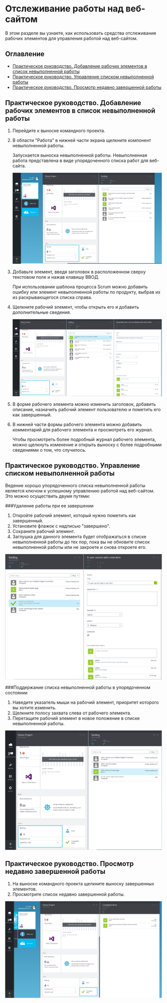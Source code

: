 <properties linkid="" urlDisplayName="Отслеживание работы над веб-сайтом" pageTitle="Отслеживание работы над веб-сайтом | Azure" metaKeywords="Visual Studio Online, VSO, работа, элементы, невыполненная работа" description="Узнайте, как отслеживать работу над веб-сайтом и управлять ею." metaCanonical="" services="visual-studio-online" documentationCenter="" title="Отслеживание работы над веб-сайтом" authors="rmarron" solutions="" manager="" editor="" />

# Отслеживание работы над веб-сайтом
В этом разделе вы узнаете, как использовать средства отслеживания рабочих элементов для управления работой над веб-сайтом.

## Оглавление
* <a href="#how-to-add-work-items-to-your-backlog">Практическое руководство. Добавление рабочих элементов в список невыполненной работы</a>
* <a href="#how-to-manage-your-backlog">Практическое руководство. Управление списком невыполненной работы</a>
* <a href="#how-to-view-recently-completed-work">Практическое руководство. Просмотр недавно завершенной работы</a>

## Практическое руководство. Добавление рабочих элементов в список невыполненной работы
1. Перейдите к выноске командного проекта.

2. В области "Работа" в нижней части экрана щелкните компонент невыполненной работы. 
 
	Запускается выноска невыполненной работы. Невыполненная работа представлена в виде упорядоченного списка работ для веб-сайта. 

	![Открытие невыполненной работы](./media/visual-studio-online-work-item-tracking/visual-studio-online-open-backlog.png)

3. Добавьте элемент, введя заголовок в расположенном сверху текстовом поле и нажав клавишу ВВОД.
	
	При использовании шаблона процесса Scrum можно добавить ошибку или элемент невыполненной работы по продукту, выбрав их из раскрывающегося списка справа.


4. Щелкните рабочий элемент, чтобы открыть его и добавить дополнительные сведения.

	![Открытие рабочего элемента](./media/visual-studio-online-work-item-tracking/visual-studio-online-open-work-item.png)

5. В форме рабочего элемента можно изменить заголовок, добавить описание, назначить рабочий элемент пользователю и пометить его как завершенный.

6. В нижней части формы рабочего элемента можно добавить комментарий для рабочего элемента и просмотреть его журнал.
	
	Чтобы просмотреть более подробный журнал рабочего элемента, можно щелкнуть изменение и открыть выноску с более подробными сведениями о том, что случилось.

## Практическое руководство. Управление списком невыполненной работы

Ведение хорошо упорядоченного списка невыполненной работы является ключом к успешному управлению работой над веб-сайтом. Это можно осуществить двумя путями:

###Удаление работы при ее завершении

1. Откройте рабочий элемент, который нужно пометить как завершенный.
2. Установите флажок с надписью "завершено".
3. Сохраните рабочий элемент.
4. Заглушка для данного элемента будет отображаться в списке невыполненной работы до тех пор, пока вы не обновите список невыполненной работы или не закроете и снова откроете его.

![Завершенный рабочий элемент](./media/visual-studio-online-work-item-tracking/visual-studio-online-completed-work-item.png)

###Поддержание списка невыполненной работы в упорядоченном состоянии

1. Наведите указатель мыши на рабочий элемент, приоритет которого вы хотите изменить.
2. Щелкните полосу захвата слева от рабочего элемента.
3. Перетащите рабочий элемент в новое положение в списке невыполненной работы.

![Перетаскивание рабочего элемента](./media/visual-studio-online-work-item-tracking/visual-studio-online-dragging-work-item.png)

## Практическое руководство. Просмотр недавно завершенной работы

1. На выноске командного проекта щелкните выноску завершенных элементов.
2. Просмотрите список недавно завершенной работы. 

![Перетаскивание рабочего элемента](./media/visual-studio-online-work-item-tracking/visual-studio-online-completed-items.png)



